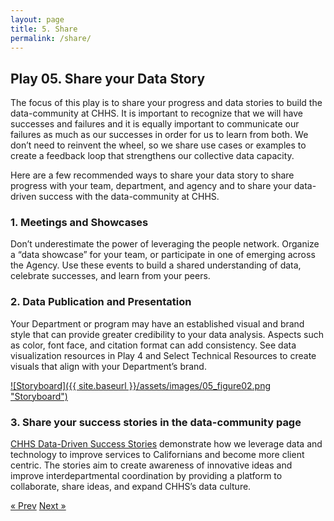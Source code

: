 ```yaml
---
layout: page
title: 5. Share
permalink: /share/
---
```

## Play 05. Share your Data Story

The focus of this play is to share your progress and data stories to build the data-community at CHHS. It is important to recognize that we will have successes and failures and it is equally important to communicate our failures as much as our successes in order for us to learn from both. We don’t need to reinvent the wheel, so we share use cases or examples to create a feedback loop that strengthens our collective data capacity. 

Here are a few recommended ways to share your data story to share progress with your team, department, and agency and to share your data-driven success with the data-community at CHHS. 

### 1. Meetings and Showcases
Don’t underestimate the power of leveraging the people network. Organize a “data showcase” for your team, or participate in one of emerging across the Agency. Use these events to build a shared understanding of data, celebrate successes, and learn from your peers.

### 2. Data Publication and Presentation
Your Department or program may have an established visual and brand style that can provide greater credibility to your data analysis. Aspects such as color, font face, and citation format can add consistency. See data visualization resources in Play 4 and Select Technical Resources to create visuals that align with your Department’s brand. 

[![Storyboard]({{ site.baseurl }}/assets/images/05_figure02.png "Storyboard")](https://letsgethealthy.ca.gov/)

### 3. Share your success stories in the data-community page
[CHHS Data-Driven Success Stories](https://chhsdata.github.io/dataplaybook/success_stories/) demonstrate how we leverage data and technology to improve services to Californians and become more client centric. The stories aim to create awareness of innovative ideas and improve interdepartmental coordination by providing a platform to collaborate, share ideas, and expand CHHS’s data culture.

<!-- Pagination -->
<div class="pagination">
  <a class="pagination-item older" href="{{ site.baseurl }}/evaluate">&laquo; Prev</a>
  <a class="pagination-item newer" href="{{ site.baseurl }}/action_items">Next &raquo;</a>
</div>
